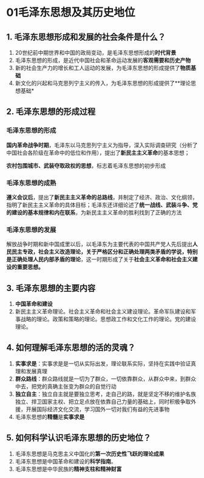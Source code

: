 # 01毛泽东思想及其历史地位

## 1. 毛泽东思想形成和发展的社会条件是什么？

1. 20世纪前中期世界和中国的政局变动，是毛泽东思想形成的**时代背景**
2. 毛泽东思想的形成，是近代中国社会和革命运动发展的**客观需要和历史产物**
3. 新的社会生产力的增长和工人运动的发展，为毛泽东思想的形成提供了**物质基础**
4. 新文化的兴起和马克思列宁主义的传入，为毛泽东思想的形成提供了**理论思想基础*

## 2. 毛泽东思想的形成过程

### 毛泽东思想的形成

**国内革命战争时期**，毛泽东以马克思列宁主义为指导，深入实际调查研究（分析了中国社会各阶级在革命中的低位和作用），提出了**新民主主义革命**的基本思想；

**农村包围城市、武装夺取政权的思想**，标志着毛泽东思想的初步形成

### 毛泽东思想的成熟

**遵义会议后**，提出了**新民主主义革命的总路线**，并制定了经济、政治、文化纲领，指明了新民主主义革命的具体目标；毛泽东还详细论述了**统一战线、武装斗争、党的建设的基本规律和内在联系**，为新民主主义革命的胜利找到了正确的方法

### 毛泽东思想的发展

解放战争时期和新中国成里以后，以毛泽东为主要代表的中国共产党人先后提出**人民民主专政，社会主义改造理论，关于严格区分和正确处理两类矛盾的学说，特别是正确处理人民内部矛盾的理论**，这一时期形成了关于**社会主义革命和社会主义建设的重要思想。**

## 3. 毛泽东思想的主要内容

1. **中国革命和建设**
2. 新民主主义革命理论。社会主义革命和社会主义建设理论。革命军队建设和军事战略的理论。政策和策略的理论。思想政工作和文化工作的理论。党的建设理论。

## 4. 如何理解毛泽东思想的活的灵魂？

1. **实事求是**：实事求是是一切从实际出发，理论联系实际，坚持在实践中验证真理和发展真理
2. **群众路线**：群众路线就是一切为了群众，一切依靠群众，从群众中来，到群众中去，把党的真确主张变为群众的自觉行动
3. **独立自主**：独立自主就是要独立思考，走自己的路，就是坚定不移的维护名族独立、捍卫国家主权、把立足点放在依靠自己力量的基础上，同时积极争取外援，开展国际经济文化交流，学习国外一切对我们有益的先进事物
4. 毛泽东思想的**精髓**是**实事求是**

## 5. 如何科学认识毛泽东思想的历史地位？

1. 毛泽东思想是马克思主义中国化的**第一次历史性飞跃的理论成果**
2. 毛泽东思想是中国革命和建设的**科学指南**。
3. 毛泽东思想是中华民族的**精神支柱和精神财富**